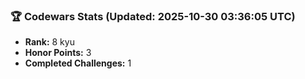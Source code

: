 ### 🏆 Codewars Stats (Updated: 2025-10-30 03:36:05 UTC)

- **Rank:** 8 kyu
- **Honor Points:** 3
- **Completed Challenges:** 1
